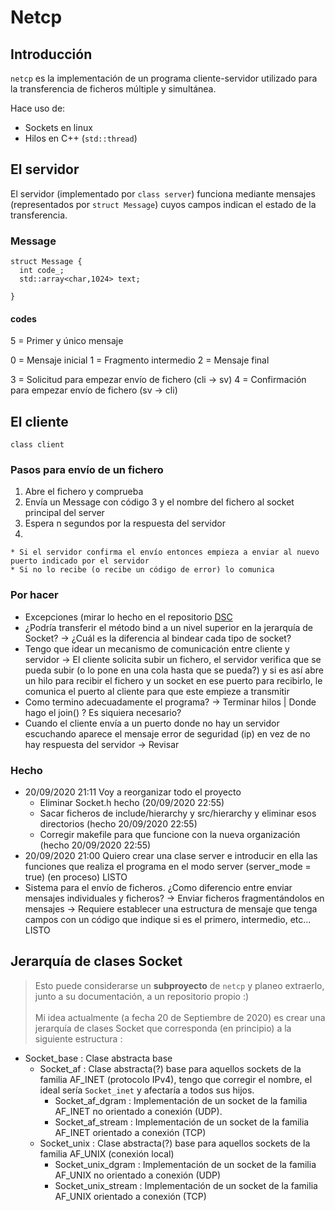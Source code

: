 # Netcp
## Introducción
`netcp` es la implementación de un programa cliente-servidor utilizado para la transferencia de ficheros múltiple y simultánea.

Hace uso de:
  * Sockets en linux
  * Hilos en C++ (`std::thread`)


## El servidor
El servidor (implementado por  `class server`) funciona mediante mensajes (representados por `struct Message`) cuyos campos indican el estado de la transferencia.
### Message

```
struct Message {
  int code_;
  std::array<char,1024> text;
  
}
```
#### codes
5 = Primer y único mensaje 

0 = Mensaje inicial
1 = Fragmento intermedio
2 = Mensaje final

3 = Solicitud para empezar envío de fichero (cli -> sv)
4 = Confirmación para empezar envío de fichero (sv -> cli)


## El cliente
`class client`
### Pasos para envío de un fichero
  1. Abre el fichero y comprueba
  2. Envía un Message con código 3 y el nombre del fichero al socket principal del server
  3. Espera n segundos por la respuesta del servidor
  4. 
    * Si el servidor confirma el envío entonces empieza a enviar al nuevo puerto indicado por el servidor
    * Si no lo recibe (o recibe un código de error) lo comunica






### Por hacer 
* Excepciones (mirar lo hecho en el repositorio <a href="https://github.com/miguel-martinr/Data-Structure-Classes" target="_blank">DSC</a>
* ¿Podría transferir el método bind a un nivel superior en la jerarquía de Socket? -> ¿Cuál es la diferencia al bindear cada tipo de socket?
* Tengo que idear un mecanismo de comunicación entre cliente y servidor -> El cliente solicita subir un fichero, el servidor verifica que se pueda subir (o lo pone en una cola hasta que se pueda?) y si es así abre un hilo para recibir el fichero y un socket en ese puerto para recibirlo, le comunica el puerto al cliente para que este empieze a transmitir
* Como termino adecuadamente el programa? -> Terminar hilos | Donde hago el join() ? Es siquiera necesario?
* Cuando el cliente envía a un puerto donde no hay un servidor escuchando aparece el mensaje error de seguridad (ip) en vez de no hay respuesta del servidor -> Revisar



### Hecho
* 20/09/2020 21:11 Voy a reorganizar todo el proyecto
  * Eliminar Socket.h hecho (20/09/2020 22:55)
  * Sacar ficheros de include/hierarchy y src/hierarchy y eliminar esos directorios (hecho 20/09/2020 22:55)
  * Corregir makefile para que funcione con la nueva organización (hecho 20/09/2020 22:55)
* 20/09/2020 21:00 Quiero crear una clase server e introducir en ella las funciones que realiza el programa en el modo server (server_mode = true) (en proceso) LISTO
* Sistema para el envío de ficheros. ¿Como diferencio entre enviar mensajes individuales y ficheros? -> Enviar ficheros fragmentándolos en mensajes -> Requiere establecer una estructura de mensaje que tenga campos con un código que indique si es el primero, intermedio, etc...  LISTO

## Jerarquía de clases Socket
> Esto puede considerarse un **subproyecto** de `netcp` y planeo extraerlo, junto a su documentación, a un repositorio propio :)<br/><br/>
Mi idea actualmente (a fecha 20 de Septiembre de 2020) es crear una jerarquía de clases Socket que corresponda (en principio) a la siguiente estructura :

  * Socket_base : Clase abstracta base
    * Socket_af : Clase abstracta(?) base para aquellos sockets de la familia AF_INET (protocolo IPv4), tengo que corregir el nombre, el ideal sería `Socket_inet` y afectaría a todos sus hijos.
      * Socket_af_dgram : Implementación de un socket de la familia AF_INET no orientado a conexión (UDP).
      * Socket_af_stream : Implementación de un socket de la familia AF_INET orientado a conexión (TCP)
    * Socket_unix : Clase abstracta(?) base para aquellos sockets de la familia AF_UNIX (conexión local)
      * Socket_unix_dgram : Implementación de un socket de la familia AF_UNIX no orientado a conexión (UDP)
      * Socket_unix_stream : Implementación de un socket de la familia AF_UNIX orientado a conexión (TCP)
  
